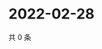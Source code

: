 # 2022-02-28

共 0 条

<!-- BEGIN WEIBO -->
<!-- 最后更新时间 Mon Feb 28 2022 17:15:20 GMT+0800 (China Standard Time) -->

<!-- END WEIBO -->
